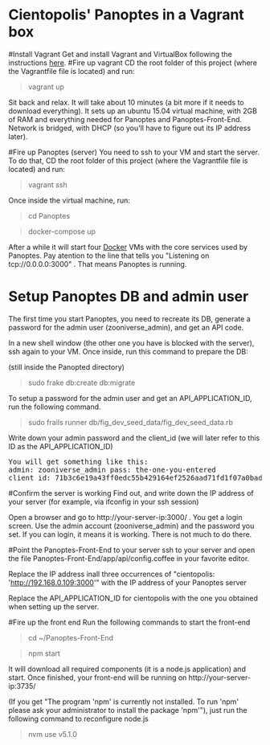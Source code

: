 Cientopolis' Panoptes in a Vagrant box
======================================
#Install Vagrant
Get and install Vagrant and VirtualBox following the instructions [here](https://docs.vagrantup.com/v2/installation/index.html). 
#Fire up vagrant
CD the root folder of this project (where the Vagrantfile file is located) and run:

>vagrant up

Sit back and relax. It will take about 10 minutes (a bit more if it needs to download everything). 
It sets up an ubuntu 15.04 virtual machine, with 2GB of RAM and everything needed for Panoptes and Panoptes-Front-End. 
Network is bridged, with DHCP (so you'll have to figure out its IP address later).

#Fire up Panoptes (server)
You need to ssh to your VM and start the server. To do that, CD the root folder of this project (where the Vagrantfile file is located) and run:

>vagrant ssh 

Once inside the virtual machine, run: 

>cd Panoptes

>docker-compose up

After a while it will start four [Docker](https://www.docker.com) VMs with the core services used by Panoptes. Pay atention to the line that tells you "Listening on tcp://0.0.0.0:3000" . That means Panoptes is running.

# Setup Panoptes DB and admin user
The first time you start Panoptes, you need to recreate its DB, generate a password for the admin user (zooniverse_admin), and get an API code. 

In a new shell window (the other one you have is blocked with the server), ssh again to your VM. Once inside, run this command to prepare the DB:

(still inside the Panopted directory)
>sudo frake db:create db:migrate
   
To setup a password for the admin user and get an API_APPLICATION_ID, run the following command. 

>sudo frails runner db/fig\_dev\_seed\_data/fig\_dev\_seed\_data.rb   
   
Write down your admin password and the client\_id (we will later refer to this ID as the API\_APPLICATION\_ID)

<pre>
You will get something like this:
admin: zooniverse_admin pass: the-one-you-entered
client_id: 71b3c6e19a43ff0edc55b429164ef2526aad71fd1f07a0badcae5e2baa75801c
</pre>   
   
#Confirm the server is working
Find out, and write down the IP address of your server (for example, via ifconfig in your ssh session) 

Open a browser and go to http://your-server-ip:3000/ . You get a login screen. Use the admin account (zooniverse\_admin) and the password you set. If you can login, it means it is working. There is not much to do there. 

#Point the Panoptes-Front-End to your server
ssh to your server and open the file Panoptes-Front-End/app/api/config.coffee in your favorite editor. 

Replace the IP address inall three occurrences of "cientopolis: 'http://192.168.0.109:3000'" with the IP address of your Panoptes server

Replace the API\_APPLICATION\_ID for cientopolis with the one you obtained when setting up the server.    
	
#Fire up the front end
Run the following commands to start the front-end

>cd ~/Panoptes-Front-End

>npm start

It will download all required components (it is a node.js application) and start. Once finished, your front-end will be running on http://your-server-ip:3735/

(If you get "The program 'npm' is currently not installed. To run 'npm' please ask your administrator to install the package 'npm'"), just run the following command to reconfigure node.js

>nvm use v5.1.0

